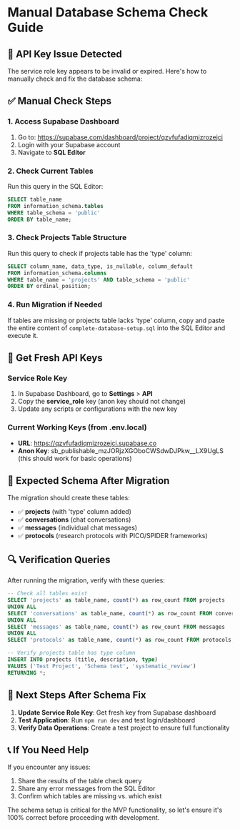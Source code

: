 # Manual Database Schema Check Guide

## 🚨 API Key Issue Detected

The service role key appears to be invalid or expired. Here's how to manually check and fix the database schema:

## ✅ Manual Check Steps

### 1. Access Supabase Dashboard
1. Go to: https://supabase.com/dashboard/project/qzvfufadiqmizrozejci
2. Login with your Supabase account
3. Navigate to **SQL Editor**

### 2. Check Current Tables
Run this query in the SQL Editor:
```sql
SELECT table_name 
FROM information_schema.tables 
WHERE table_schema = 'public' 
ORDER BY table_name;
```

### 3. Check Projects Table Structure
Run this query to check if projects table has the 'type' column:
```sql
SELECT column_name, data_type, is_nullable, column_default
FROM information_schema.columns 
WHERE table_name = 'projects' AND table_schema = 'public'
ORDER BY ordinal_position;
```

### 4. Run Migration if Needed
If tables are missing or projects table lacks 'type' column, copy and paste the entire content of `complete-database-setup.sql` into the SQL Editor and execute it.

## 🔧 Get Fresh API Keys

### Service Role Key
1. In Supabase Dashboard, go to **Settings** > **API**
2. Copy the **service_role** key (anon key should not change)
3. Update any scripts or configurations with the new key

### Current Working Keys (from .env.local)
- **URL**: https://qzvfufadiqmizrozejci.supabase.co
- **Anon Key**: sb_publishable_mzJORjzXGOboCWSdwDJPkw__LX9UgLS (this should work for basic operations)

## 🎯 Expected Schema After Migration

The migration should create these tables:
- ✅ **projects** (with 'type' column added)
- ✅ **conversations** (chat conversations)
- ✅ **messages** (individual chat messages)
- ✅ **protocols** (research protocols with PICO/SPIDER frameworks)

## 🔍 Verification Queries

After running the migration, verify with these queries:

```sql
-- Check all tables exist
SELECT 'projects' as table_name, count(*) as row_count FROM projects
UNION ALL
SELECT 'conversations' as table_name, count(*) as row_count FROM conversations  
UNION ALL
SELECT 'messages' as table_name, count(*) as row_count FROM messages
UNION ALL
SELECT 'protocols' as table_name, count(*) as row_count FROM protocols;

-- Verify projects table has type column
INSERT INTO projects (title, description, type) 
VALUES ('Test Project', 'Schema test', 'systematic_review')
RETURNING *;
```

## 🚀 Next Steps After Schema Fix

1. **Update Service Role Key**: Get fresh key from Supabase dashboard
2. **Test Application**: Run `npm run dev` and test login/dashboard
3. **Verify Data Operations**: Create a test project to ensure full functionality

## 📞 If You Need Help

If you encounter any issues:
1. Share the results of the table check query
2. Share any error messages from the SQL Editor
3. Confirm which tables are missing vs. which exist

The schema setup is critical for the MVP functionality, so let's ensure it's 100% correct before proceeding with development.